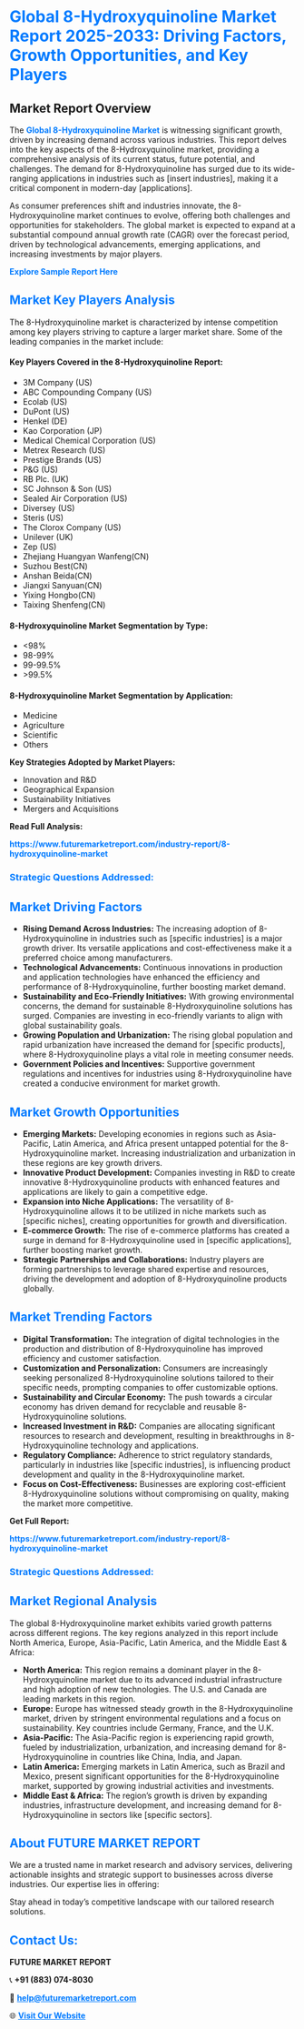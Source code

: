 <h1 style="color: #007BFF;">Global 8-Hydroxyquinoline Market Report 2025-2033: Driving Factors, Growth Opportunities, and Key Players</h1>

<section id="overview">
<h2>Market Report Overview</h2>
<p>The <a href="https://www.futuremarketreport.com/industry-report/8-hydroxyquinoline-market" style="color: #007BFF; text-decoration: none;"><strong>Global 8-Hydroxyquinoline Market</strong></a> is witnessing significant growth, driven by increasing demand across various industries. This report delves into the key aspects of the 8-Hydroxyquinoline market, providing a comprehensive analysis of its current status, future potential, and challenges. The demand for 8-Hydroxyquinoline has surged due to its wide-ranging applications in industries such as [insert industries], making it a critical component in modern-day [applications].</p>
<p>As consumer preferences shift and industries innovate, the 8-Hydroxyquinoline market continues to evolve, offering both challenges and opportunities for stakeholders. The global market is expected to expand at a substantial compound annual growth rate (CAGR) over the forecast period, driven by technological advancements, emerging applications, and increasing investments by major players.</p>
</section>

<section id="overview">
<p><a href="https://www.futuremarketreport.com/request-sample/reportId=106477" style="color: #007BFF; text-decoration: none;"><strong>Explore Sample Report Here</strong></a></p>
</section>

<section id="key-players">
<h2 style="color: #007BFF;">Market Key Players Analysis</h2>
<p>The 8-Hydroxyquinoline market is characterized by intense competition among key players striving to capture a larger market share. Some of the leading companies in the market include:</p>
<h4>Key Players Covered in the 8-Hydroxyquinoline Report:</h4>
<ul><li>3M Company (US)</li><li>ABC Compounding Company (US)</li><li>Ecolab (US)</li><li>DuPont (US)</li><li>Henkel (DE)</li><li>Kao Corporation (JP)</li><li>Medical Chemical Corporation (US)</li><li>Metrex Research (US)</li><li>Prestige Brands (US)</li><li>P&amp;G (US)</li><li>RB Plc. (UK)</li><li>SC Johnson &amp; Son (US)</li><li>Sealed Air Corporation (US)</li><li>Diversey (US)</li><li>Steris (US)</li><li>The Clorox Company (US)</li><li>Unilever (UK)</li><li>Zep (US)</li><li>Zhejiang Huangyan Wanfeng(CN)</li><li>Suzhou Best(CN)</li><li>Anshan Beida(CN)</li><li>Jiangxi Sanyuan(CN)</li><li>Yixing Hongbo(CN)</li><li>Taixing Shenfeng(CN)</li></ul>
<h4>8-Hydroxyquinoline Market Segmentation by Type:</h4>
<ul><li>&lt;98%</li><li>98-99%</li><li>99-99.5%</li><li>&gt;99.5%</li></ul>

<h4>8-Hydroxyquinoline Market Segmentation by Application:</h4>
<ul><li>Medicine</li><li>Agriculture</li><li>Scientific</li><li>Others</li></ul>
<p><strong>Key Strategies Adopted by Market Players:</strong></p>
<ul>
<li>Innovation and R&D</li>
<li>Geographical Expansion</li>
<li>Sustainability Initiatives</li>
<li>Mergers and Acquisitions</li>
</ul>
</section>

<section>
<p><strong>Read Full Analysis: </strong></p><a href="https://www.futuremarketreport.com/industry-report/8-hydroxyquinoline-market" style="color: #007BFF; text-decoration: none;"><strong>https://www.futuremarketreport.com/industry-report/8-hydroxyquinoline-market</strong></a>
<h3 style="color: #007BFF;">Strategic Questions Addressed:</h3>
</section>

<section id="driving-factors">
<h2 style="color: #007BFF;">Market Driving Factors</h2>
<ul>
<li><strong>Rising Demand Across Industries:</strong> The increasing adoption of 8-Hydroxyquinoline in industries such as [specific industries] is a major growth driver. Its versatile applications and cost-effectiveness make it a preferred choice among manufacturers.</li>
<li><strong>Technological Advancements:</strong> Continuous innovations in production and application technologies have enhanced the efficiency and performance of 8-Hydroxyquinoline, further boosting market demand.</li>
<li><strong>Sustainability and Eco-Friendly Initiatives:</strong> With growing environmental concerns, the demand for sustainable 8-Hydroxyquinoline solutions has surged. Companies are investing in eco-friendly variants to align with global sustainability goals.</li>
<li><strong>Growing Population and Urbanization:</strong> The rising global population and rapid urbanization have increased the demand for [specific products], where 8-Hydroxyquinoline plays a vital role in meeting consumer needs.</li>
<li><strong>Government Policies and Incentives:</strong> Supportive government regulations and incentives for industries using 8-Hydroxyquinoline have created a conducive environment for market growth.</li>
</ul>
</section>

<section id="growth-opportunities">
<h2 style="color: #007BFF;">Market Growth Opportunities</h2>
<ul>
<li><strong>Emerging Markets:</strong> Developing economies in regions such as Asia-Pacific, Latin America, and Africa present untapped potential for the 8-Hydroxyquinoline market. Increasing industrialization and urbanization in these regions are key growth drivers.</li>
<li><strong>Innovative Product Development:</strong> Companies investing in R&D to create innovative 8-Hydroxyquinoline products with enhanced features and applications are likely to gain a competitive edge.</li>
<li><strong>Expansion into Niche Applications:</strong> The versatility of 8-Hydroxyquinoline allows it to be utilized in niche markets such as [specific niches], creating opportunities for growth and diversification.</li>
<li><strong>E-commerce Growth:</strong> The rise of e-commerce platforms has created a surge in demand for 8-Hydroxyquinoline used in [specific applications], further boosting market growth.</li>
<li><strong>Strategic Partnerships and Collaborations:</strong> Industry players are forming partnerships to leverage shared expertise and resources, driving the development and adoption of 8-Hydroxyquinoline products globally.</li>
</ul>
</section>

<section id="trending-factors">
<h2 style="color: #007BFF;">Market Trending Factors</h2>
<ul>
<li><strong>Digital Transformation:</strong> The integration of digital technologies in the production and distribution of 8-Hydroxyquinoline has improved efficiency and customer satisfaction.</li>
<li><strong>Customization and Personalization:</strong> Consumers are increasingly seeking personalized 8-Hydroxyquinoline solutions tailored to their specific needs, prompting companies to offer customizable options.</li>
<li><strong>Sustainability and Circular Economy:</strong> The push towards a circular economy has driven demand for recyclable and reusable 8-Hydroxyquinoline solutions.</li>
<li><strong>Increased Investment in R&D:</strong> Companies are allocating significant resources to research and development, resulting in breakthroughs in 8-Hydroxyquinoline technology and applications.</li>
<li><strong>Regulatory Compliance:</strong> Adherence to strict regulatory standards, particularly in industries like [specific industries], is influencing product development and quality in the 8-Hydroxyquinoline market.</li>
<li><strong>Focus on Cost-Effectiveness:</strong> Businesses are exploring cost-efficient 8-Hydroxyquinoline solutions without compromising on quality, making the market more competitive.</li>
</ul>
</section>

<section>
<p><strong>Get Full Report: </strong></p><a href="https://www.futuremarketreport.com/industry-report/8-hydroxyquinoline-market" style="color: #007BFF; text-decoration: none;"><strong>https://www.futuremarketreport.com/industry-report/8-hydroxyquinoline-market</strong></a>
<h3 style="color: #007BFF;">Strategic Questions Addressed:</h3>
</section>


<section id="regional-analysis">
<h2 style="color: #007BFF;">Market Regional Analysis</h2>
<p>The global 8-Hydroxyquinoline market exhibits varied growth patterns across different regions. The key regions analyzed in this report include North America, Europe, Asia-Pacific, Latin America, and the Middle East & Africa:</p>
<ul>
<li><strong>North America:</strong> This region remains a dominant player in the 8-Hydroxyquinoline market due to its advanced industrial infrastructure and high adoption of new technologies. The U.S. and Canada are leading markets in this region.</li>
<li><strong>Europe:</strong> Europe has witnessed steady growth in the 8-Hydroxyquinoline market, driven by stringent environmental regulations and a focus on sustainability. Key countries include Germany, France, and the U.K.</li>
<li><strong>Asia-Pacific:</strong> The Asia-Pacific region is experiencing rapid growth, fueled by industrialization, urbanization, and increasing demand for 8-Hydroxyquinoline in countries like China, India, and Japan.</li>
<li><strong>Latin America:</strong> Emerging markets in Latin America, such as Brazil and Mexico, present significant opportunities for the 8-Hydroxyquinoline market, supported by growing industrial activities and investments.</li>
<li><strong>Middle East & Africa:</strong> The region’s growth is driven by expanding industries, infrastructure development, and increasing demand for 8-Hydroxyquinoline in sectors like [specific sectors].</li>
</ul>
</section>

<footer>
<h2 style="color: #007BFF;">About FUTURE MARKET REPORT</h2>
<p>We are a trusted name in market research and advisory services, delivering actionable insights and strategic support to businesses across diverse industries. Our expertise lies in offering:</p>

<p>Stay ahead in today’s competitive landscape with our tailored research solutions.</p>

<h2 style="color: #007BFF;">Contact Us:</h2>
<p><strong>FUTURE MARKET REPORT</strong></p>
<p>📞 <strong>+91 (883) 074-8030</strong></p>
<p>📧 <strong><a href="mailto:help@futuremarketreport.com" style="color: #007BFF;">help@futuremarketreport.com</a></strong></p>
<p>🌐 <strong><a href="https://www.futuremarketreport.com/" style="color: #007BFF;">Visit Our Website</a></strong></p>
</footer>